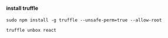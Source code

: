 #### install truffle
```
sudo npm install -g truffle --unsafe-perm=true --allow-root
```
```
truffle unbox react
```